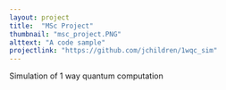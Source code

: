 ```yaml
---
layout: project
title:  "MSc Project"
thumbnail: "msc_project.PNG"
alttext: "A code sample"
projectlink: "https://github.com/jchildren/1wqc_sim"
---
```


Simulation of 1 way quantum computation